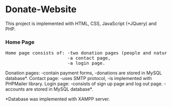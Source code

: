 <h1>Donate-Website</h1>
<p>This project is implemented with HTML, CSS, JavaScript (+JQuery) and PHP.</p>
<h3>Home Page</h3>
<pre>Home page consists of: -two donation pages (people and nature), 
                       -a contact page,
                       -a login page.</pre>
Donation pages: -contain payment forms,
                -donations are stored in MySQL database*.
Contact page: -uses SMTP protocol,
              -is implemented with PHPMailer library.
Login page: -consists of sign up page and log out page.
            -accounts are stored in MySQL database*.
                            
*Database was implemented with XAMPP server.
